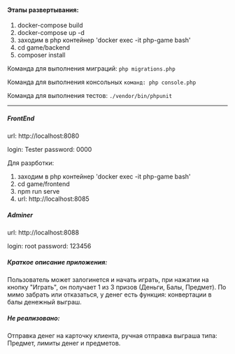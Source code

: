 
#### Этапы развертывания:
1. docker-compose build
2. docker-compose up -d
3. заходим в php контейнер 'docker exec -it php-game bash'
4. cd game/backend
5. composer install

Команда для выполнения миграций: `php migrations.php`

Команда для выполнения консольных `команд: php console.php`

Команда для выполнения тестов: `./vendor/bin/phpunit`

---

##### FrontEnd
url: http://localhost:8080

login: Tester
password: 0000

Для разрботки:
1. заходим в php контейнер 'docker exec -it php-game bash'
2. cd game/frontend
3. npm run serve
4. url: http://localhost:8085

##### Adminer
url: http://localhost:8088

login: root
password: 123456

##### Краткое описание приложения:
Пользователь может залогинется и начать играть, при нажатии на кнопку "Играть", он получает 1 из 3 призов (Деньги, Балы, Предмет). По мимо забрать или отказаться, у денег есть функция: конвертации в балы денежный выграш.

##### Не реализовано:
Отправка денег на карточку клиента, ручная отправка выграша типа: Предмет, лимиты денег и предметов.
